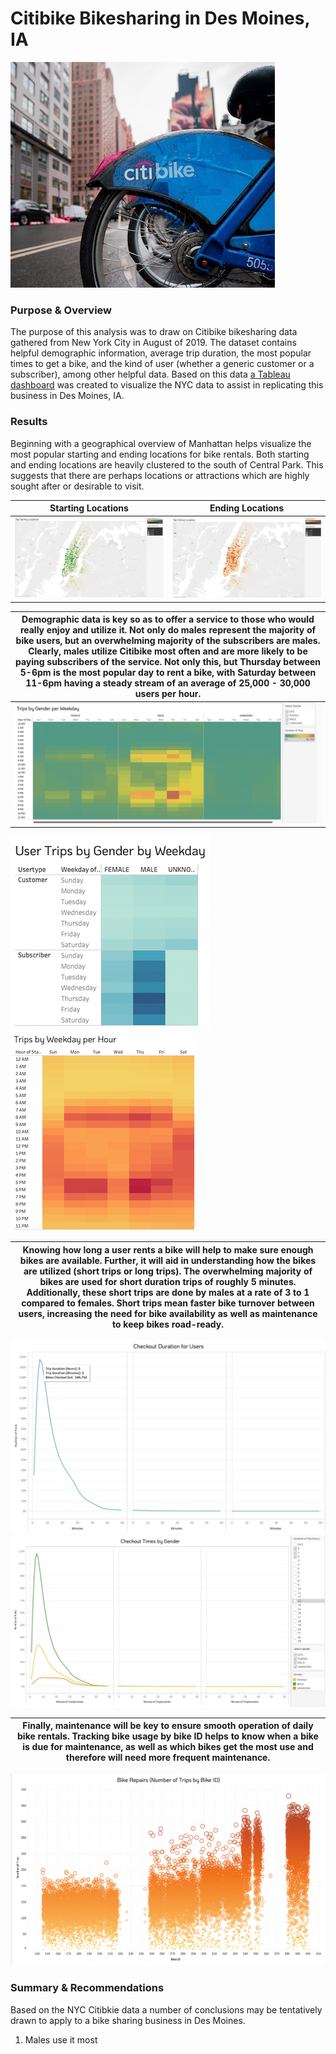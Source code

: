 # Citibike Bikesharing in Des Moines, IA
![bike](https://github.com/conorwhanson/bikesharing/blob/main/resources/citi.png)

### Purpose & Overview
The purpose of this analysis was to draw on Citibike bikesharing data gathered from New York City in August of 2019. The dataset contains helpful demographic information, average trip duration, the most popular times to get a bike, and the kind of user (whether a generic customer or a subscriber), among other helpful data. Based on this data [a Tableau dashboard](https://public.tableau.com/views/CitibikeChallenge_16567013206560/CitibikeinNewYork?:language=en-US&:display_count=n&:origin=viz_share_link) was created to visualize the NYC data to assist in replicating this business in Des Moines, IA.

### Results
Beginning with a geographical overview of Manhattan helps visualize the most popular starting and ending locations for bike rentals. Both starting and ending locations are heavily clustered to the south of Central Park. This suggests that there are perhaps locations or attractions which are highly sought after or desirable to visit.

Starting Locations                                 | Ending Locations
:-------------------------------------------------:|:----------------------------------------------:
![Starting_Locations](https://github.com/conorwhanson/bikesharing/blob/main/resources/top_starting_locations.png) | ![Ending_Locations](https://github.com/conorwhanson/bikesharing/blob/main/resources/top_ending_locations.png)

Demographic data is key so as to offer a service to those who would really enjoy and utilize it. Not only do males represent the majority of bike users, but an overwhelming majority of the subscribers are males. Clearly, males utilize Citibike most often and are more likely to be paying subscribers of the service. Not only this, but Thursday between 5-6pm is the most popular day to rent a bike, with Saturday between 11-6pm having a steady stream of an average of 25,000 - 30,000 users per hour. |
------------------------------|
![Trips_by_gender](https://github.com/conorwhanson/bikesharing/blob/main/resources/trips_by_weekday_gender.png) |

![Usertype_trips](https://github.com/conorwhanson/bikesharing/blob/main/resources/usertype_weekday_gender.png)
![Trips_weekday_hour](https://github.com/conorwhanson/bikesharing/blob/main/resources/trips_by_weekday_hour.png)


Knowing how long a user rents a bike will help to make sure enough bikes are available. Further, it will aid in understanding how the bikes are utilized (short trips or long trips). The overwhelming majority of bikes are used for short duration trips of roughly 5 minutes. Additionally, these short trips are done by males at a rate of 3 to 1 compared to females. Short trips mean faster bike turnover between users, increasing the need for bike availability as well as maintenance to keep bikes road-ready. |
-------------------------------|
![checkout_duration](https://github.com/conorwhanson/bikesharing/blob/main/resources/Checkout_Duration.png)
![checkout_duration_gender](https://github.com/conorwhanson/bikesharing/blob/main/resources/Checkout_durationgender.png)

Finally, maintenance will be key to ensure smooth operation of daily bike rentals. Tracking bike usage by bike ID helps to know when a bike is due for maintenance, as well as which bikes get the most use and therefore will need more frequent maintenance. |
--------------------------------|
![bike_trips_by_ID](https://github.com/conorwhanson/bikesharing/blob/main/resources/bike_repairs.png)

### Summary & Recommendations
Based on the NYC Citibkie data a number of conclusions may be tentatively drawn to apply to a bike sharing business in Des Moines. 

1. Males use it most